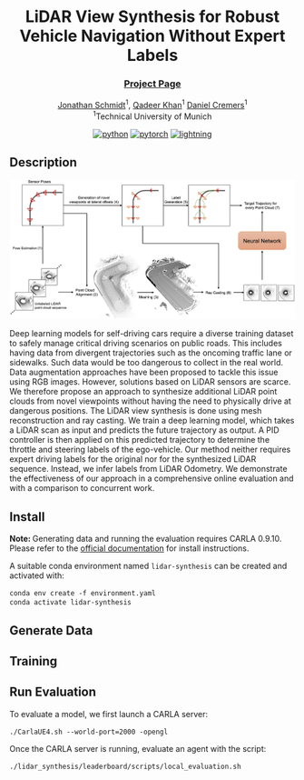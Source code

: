 <div align="center">

# LiDAR View Synthesis for Robust Vehicle Navigation Without Expert Labels
  
### [Project Page](https://jonathsch.github.io/lidar-synthesis/)
  
[Jonathan Schmidt](https://github.com/jonathsch)<sup>1</sup>,
[Qadeer Khan](https://cvg.cit.tum.de/members/khamuham)<sup>1</sup>
[Daniel Cremers](https://cvg.cit.tum.de/members/cremers)<sup>1</sup><br>
<sup>1</sup>Technical University of Munich
  
[![python](https://img.shields.io/badge/-Python_3.7-blue?logo=python&logoColor=white)](https://github.com/pre-commit/pre-commit)
[![pytorch](https://img.shields.io/badge/PyTorch_1.13+-ee4c2c?logo=pytorch&logoColor=white)](https://pytorch.org/get-started/locally/)
[![lightning](https://img.shields.io/badge/-Lightning_1.9+-792ee5?logo=pytorchlightning&logoColor=white)](https://pytorchlightning.ai/)
</div>

## Description
![](assets/method_overview.jpg)
  
Deep learning models for self-driving cars require a diverse training dataset to safely manage critical driving scenarios on public roads. This includes having data from divergent trajectories such as the oncoming traffic lane or sidewalks. Such data would be too dangerous to collect in the real world. Data augmentation approaches have been proposed to tackle this issue using RGB images. However, solutions based on LiDAR sensors are scarce. We therefore propose an approach to synthesize additional LiDAR point clouds from novel viewpoints without having the need to physically drive at dangerous positions. The LiDAR view synthesis is done using mesh reconstruction and ray casting. We train a deep learning model, which takes a LiDAR scan as input and predicts the future trajectory as output. A PID controller is then applied on this predicted trajectory to determine the throttle and steering labels of the ego-vehicle. Our method neither requires expert driving labels for the original nor for the synthesized LiDAR sequence. Instead, we infer labels from LiDAR Odometry. We demonstrate the effectiveness of our approach in a comprehensive online evaluation and with a comparison to concurrent work.

## Install

<b> Note: </b> Generating data and running the evaluation requires CARLA 0.9.10. Please refer to the [official documentation](https://carla.readthedocs.io/en/0.9.10/) for install instructions.

A suitable conda environment named `lidar-synthesis` can be created and activated with:
```
conda env create -f environment.yaml
conda activate lidar-synthesis
```

## Generate Data

## Training

## Run Evaluation

To evaluate a model, we first launch a CARLA server:
```
./CarlaUE4.sh --world-port=2000 -opengl
```

Once the CARLA server is running, evaluate an agent with the script:
```
./lidar_synthesis/leaderboard/scripts/local_evaluation.sh
```
